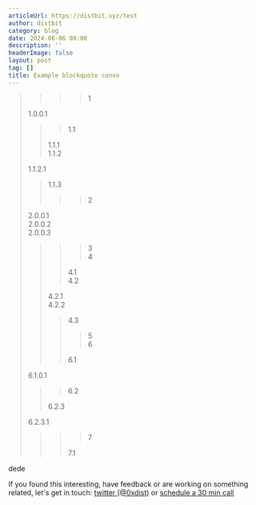 ```yaml
---
articleUrl: https://distbit.xyz/test
author: distbit
category: blog
date: 2024-06-06 00:00
description: ''
headerImage: false
layout: post
tag: []
title: Example blockquote convo
---
```





>>>>1  
>
>1.0.0.1  
>>>
>>>1.1  
>>
>>1.1.1  
>>1.1.2  
>
>1.1.2.1  
>>1.1.3  
>>>>2  
>
>2.0.0.1  
>2.0.0.2  
>2.0.0.3  
>>>>3  
>>>>4  
>>>
>>>4.1  
>>>4.2  
>>
>>4.2.1  
>>4.2.2  
>>>4.3  
>>>>5  
>>>>6  
>>>
>>>6.1  
>
>6.1.0.1  
>>>6.2  
>>
>>6.2.3  
>
>6.2.3.1  
>>>>7  
>>>
>>>7.1  


dede

If you found this interesting, have feedback or are working on something related, let's get in touch: [twitter (@0xdist)](https://twitter.com/0xdist) or [schedule a 30 min call](https://cal.com/distbit/30min)